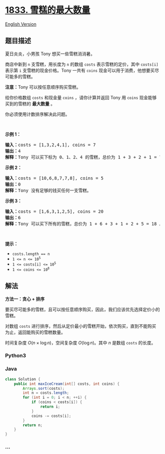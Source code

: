 # [1833. 雪糕的最大数量](https://leetcode.cn/problems/maximum-ice-cream-bars)

[English Version](/solution/1800-1899/1833.Maximum%20Ice%20Cream%20Bars/README_EN.md)

## 题目描述

<!-- 这里写题目描述 -->

<p>夏日炎炎，小男孩 Tony 想买一些雪糕消消暑。</p>

<p>商店中新到 <code>n</code> 支雪糕，用长度为 <code>n</code> 的数组 <code>costs</code> 表示雪糕的定价，其中 <code>costs[i]</code> 表示第 <code>i</code> 支雪糕的现金价格。Tony 一共有 <code>coins</code> 现金可以用于消费，他想要买尽可能多的雪糕。</p>

<p><strong>注意：</strong>Tony 可以按任意顺序购买雪糕。</p>

<p>给你价格数组 <code>costs</code> 和现金量 <code>coins</code> ，请你计算并返回 Tony 用 <code>coins</code> 现金能够买到的雪糕的 <strong>最大数量</strong> 。</p>

<p>你必须使用计数排序解决此问题。</p>

<p>&nbsp;</p>

<p><strong>示例 1：</strong></p>

<pre>
<strong>输入：</strong>costs = [1,3,2,4,1], coins = 7
<strong>输出：</strong>4
<strong>解释：</strong>Tony 可以买下标为 0、1、2、4 的雪糕，总价为 1 + 3 + 2 + 1 = 7
</pre>

<p><strong>示例 2：</strong></p>

<pre>
<strong>输入：</strong>costs = [10,6,8,7,7,8], coins = 5
<strong>输出：</strong>0
<strong>解释：</strong>Tony 没有足够的钱买任何一支雪糕。
</pre>

<p><strong>示例 3：</strong></p>

<pre>
<strong>输入：</strong>costs = [1,6,3,1,2,5], coins = 20
<strong>输出：</strong>6
<strong>解释：</strong>Tony 可以买下所有的雪糕，总价为 1 + 6 + 3 + 1 + 2 + 5 = 18 。
</pre>

<p>&nbsp;</p>

<p><strong>提示：</strong></p>

<ul>
	<li><code>costs.length == n</code></li>
	<li><code>1 &lt;= n &lt;= 10<sup>5</sup></code></li>
	<li><code>1 &lt;= costs[i] &lt;= 10<sup>5</sup></code></li>
	<li><code>1 &lt;= coins &lt;= 10<sup>8</sup></code></li>
</ul>

## 解法

<!-- 这里可写通用的实现逻辑 -->

**方法一：贪心 + 排序**

要买尽可能多的雪糕，且可以按任意顺序购买，因此，我们应该优先选择定价小的雪糕。

对数组 `costs` 进行排序，然后从定价最小的雪糕开始，依次购买，直到不能购买为止，返回能购买的雪糕数量。

时间复杂度 $O(n \times \log n)$，空间复杂度 $O(\log n)$。其中 $n$ 是数组 `costs` 的长度。

<!-- tabs:start -->

### **Python3**

<!-- 这里可写当前语言的特殊实现逻辑 -->



### **Java**

<!-- 这里可写当前语言的特殊实现逻辑 -->

```java
class Solution {
    public int maxIceCream(int[] costs, int coins) {
        Arrays.sort(costs);
        int n = costs.length;
        for (int i = 0; i < n; ++i) {
            if (coins < costs[i]) {
                return i;
            }
            coins -= costs[i];
        }
        return n;
    }
}
```













### **...**

```

```


